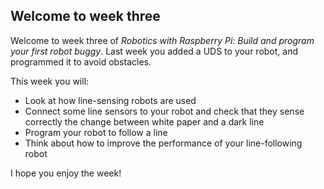 [comment]: # (
Is this step open? Y/N
If so, short description of this step:
Related links:
Related files:
)

## Welcome to week three

Welcome to week three of *Robotics with Raspberry Pi: Build and program your first robot buggy*. Last week you added a UDS to your robot, and programmed it to avoid obstacles.

This week you will:

+ Look at how line-sensing robots are used
+ Connect some line sensors to your robot and check that they sense correctly the change between white paper and a dark line
+ Program your robot to follow a line
+ Think about how to improve the performance of your line-following robot

I hope you enjoy the week!
